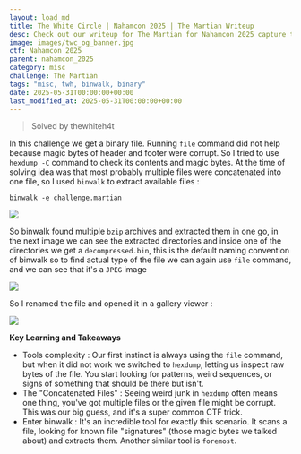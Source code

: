 ```yaml
---
layout: load_md
title: The White Circle | Nahamcon 2025 | The Martian Writeup
desc: Check out our writeup for The Martian for Nahamcon 2025 capture the flag competition.
image: images/twc_og_banner.jpg
ctf: Nahamcon 2025
parent: nahamcon_2025
category: misc
challenge: The Martian
tags: "misc, twh, binwalk, binary"
date: 2025-05-31T00:00:00+00:00
last_modified_at: 2025-05-31T00:00:00+00:00
---
```




> Solved by thewhiteh4t

In this challenge we get a binary file. Running `file` command did not help because magic bytes of header and footer were corrupt. So I tried to use `hexdump -C` command to check its contents and magic bytes. At the time of solving idea was that most probably multiple files were concatenated into one file, so I used `binwalk` to extract available files :


    binwalk -e challenge.martian


![](https://i.imgur.com/x92plLw.png)


So binwalk found multiple `bzip` archives and extracted them in one go, in the next image we can see the extracted directories and inside one of the directories we get a `decompressed.bin`, this is the default naming convention of binwalk so to find actual type of the file we can again use `file` command, and we can see that it's a `JPEG` image


![](https://i.imgur.com/7CIe5IO.png)


So I renamed the file and opened it in a gallery viewer : 


![](https://i.imgur.com/liCEDQ3.jpeg)


**Key Learning and Takeaways**


- Tools complexity : Our first instinct is always using the `file` command, but when it did not work we switched to `hexdump`, letting us inspect raw bytes of the file. You start looking for patterns, weird sequences, or signs of something that should be there but isn't.
- The "Concatenated Files" : Seeing weird junk in `hexdump` often means one thing, you've got multiple files or the given file might be corrupt. This was our big guess, and it's a super common CTF trick.
- Enter binwalk : It's an incredible tool for exactly this scenario. It scans a file, looking for known file "signatures" (those magic bytes we talked about) and extracts them.  Another similar tool is `foremost`.


